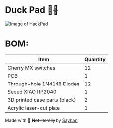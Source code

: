# Duck Pad 🦆~~🪿~~

![Image of HackPad](https://github.com/user-attachments/assets/8ecd4ee4-e709-4dea-b890-4a26debd407d)

# BOM:

| Item                          | Quantity |
| ----------------------------- | -------- |
| Cherry MX switches            | 12       |
| PCB                           | 1        |
| Through-hole 1N4148 Diodes    | 12       |
| Seeed XIAO RP2040             | 1        |
| 3D printed case parts (black) | 2        |
| Acrylic laser-cut plate       | 1        |

Made with 🦆 ~~Not literally~~ by [Sayhan](https://hackclub.slack.com/team/U079F8DLN4X)
